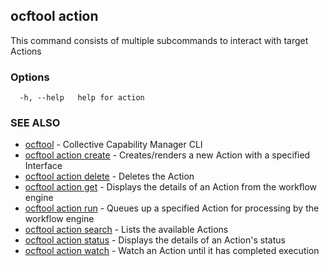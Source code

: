 ## ocftool action

This command consists of multiple subcommands to interact with target Actions

### Options

```
  -h, --help   help for action
```

### SEE ALSO

* [ocftool](ocftool.md)	 - Collective Capability Manager CLI
* [ocftool action create](ocftool_action_create.md)	 - Creates/renders a new Action with a specified Interface
* [ocftool action delete](ocftool_action_delete.md)	 - Deletes the Action
* [ocftool action get](ocftool_action_get.md)	 - Displays the details of an Action from the workflow engine
* [ocftool action run](ocftool_action_run.md)	 - Queues up a specified Action for processing by the workflow engine
* [ocftool action search](ocftool_action_search.md)	 - Lists the available Actions
* [ocftool action status](ocftool_action_status.md)	 - Displays the details of an Action's status
* [ocftool action watch](ocftool_action_watch.md)	 - Watch an Action until it has completed execution


